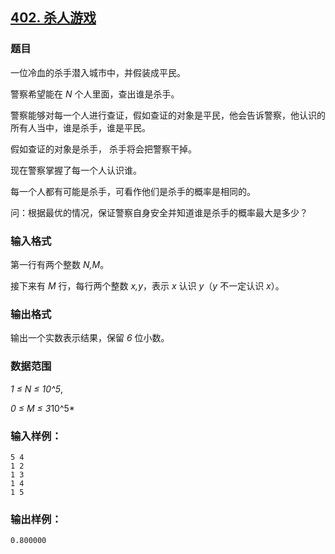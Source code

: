 ## [402. 杀人游戏](https://www.acwing.com/problem/content/404/)

### 题目

一位冷血的杀手潜入城市中，并假装成平民。

警察希望能在 *N* 个人里面，查出谁是杀手。

警察能够对每一个人进行查证，假如查证的对象是平民，他会告诉警察，他认识的所有人当中，谁是杀手，谁是平民。

假如查证的对象是杀手， 杀手将会把警察干掉。

现在警察掌握了每一个人认识谁。

每一个人都有可能是杀手，可看作他们是杀手的概率是相同的。

问：根据最优的情况，保证警察自身安全并知道谁是杀手的概率最大是多少？

### 输入格式

第一行有两个整数 *N,M*。

接下来有 *M* 行，每行两个整数 *x,y*，表示 *x* 认识 *y*（*y* 不一定认识 *x*）。

### 输出格式

输出一个实数表示结果，保留 *6* 位小数。

### 数据范围

*1 ≤ N ≤ 10^5*,

*0 ≤ M ≤ 3*10^5*

### 输入样例：

```
5 4
1 2
1 3
1 4
1 5
```

### 输出样例：

```
0.800000
```
